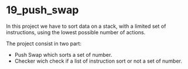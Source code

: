 # 19_push_swap

In this project we have to sort data on a stack, with a limited set of instructions, using
the lowest possible number of actions.

The project consist in two part:
- Push Swap which sorts a set of number.
- Checker wich check if a list of instruction sort or not a set of number.
